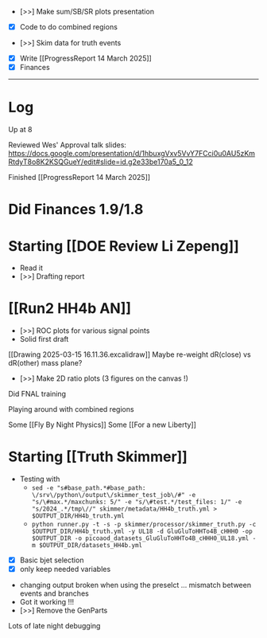 - [>>] Make sum/SB/SR plots presentation
- [x] Code to do combined regions
- [>>] Skim data for truth events
- [x] Write  [[ProgressReport 14 March 2025]]
- [x] Finances

---

# Log

Up at 8

Reviewed Wes' Approval talk slides:
	https://docs.google.com/presentation/d/1hbuxgVxv5VvY7FCci0u0AU5zKmRtdyT8o8K2KSQGueY/edit#slide=id.g2e33be170a5_0_12

Finished [[ProgressReport 14 March 2025]]

# Did Finances 1.9/1.8


# Starting  [[DOE Review Li Zepeng]] 
- Read it 
- [>>] Drafting report

# [[Run2 HH4b AN]]
- [>>] ROC plots for various signal points
- Solid first draft

[[Drawing 2025-03-15 16.11.36.excalidraw]]
	Maybe re-weight dR(close) vs dR(other) mass plane?
- [>>] Make 2D ratio plots (3 figures on the canvas !)

Did FNAL training

Playing around with combined regions

Some [[Fly By Night Physics]]
Some [[For a new Liberty]]

# Starting [[Truth Skimmer]] 
- Testing with
	- `sed -e "s#base_path.*#base_path: \/srv\/python\/output\/skimmer_test_job\/#" -e "s/\#max.*/maxchunks: 5/" -e "s/\#test.*/test_files: 1/" -e "s/2024_.*/tmp\//" skimmer/metadata/HH4b_truth.yml > $OUTPUT_DIR/HH4b_truth.yml`
	- `python runner.py -t -s -p skimmer/processor/skimmer_truth.py -c $OUTPUT_DIR/HH4b_truth.yml -y UL18 -d GluGluToHHTo4B_cHHH0 -op $OUTPUT_DIR -o picoaod_datasets_GluGluToHHTo4B_cHHH0_UL18.yml -m $OUTPUT_DIR/datasets_HH4b.yml`
- [x] Basic bjet selection
- [x] only keep needed variables
- changing output broken when using the preselct ... mismatch between events and branches
- Got it working !!!
- [>>] Remove the GenParts

Lots of late night debugging 